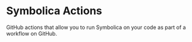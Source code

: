 # Symbolica Actions

GitHub actions that allow you to run Symbolica on your code as part of a workflow on GitHub.
